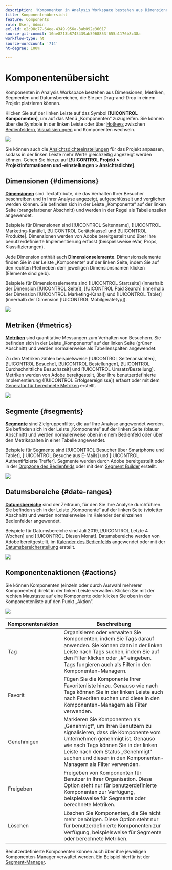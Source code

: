 ```yaml
---
description: 'Komponenten in Analysis Workspace bestehen aus Dimensionen, Metriken, Segmenten und Datumsbereichen, die Sie per Drag-and-Drop in einem Projekt platzieren können. '
title: Komponentenübersicht
feature: Components
role: User, Admin
exl-id: e2c98c77-64ee-4349-956a-3ab092e36017
source-git-commit: 10ae8213b8745439ab5968853f655a1176b8c38a
workflow-type: ht
source-wordcount: '714'
ht-degree: 100%

---
```


# Komponentenübersicht

Komponenten in Analysis Workspace bestehen aus Dimensionen, Metriken, Segmenten und Datumsbereichen, die Sie per Drag-and-Drop in einem Projekt platzieren können.

Klicken Sie auf der linken Leiste auf das Symbol **[!UICONTROL Komponenten]**, um auf das Menü „Komponenten“ zuzugreifen. Sie können über die Symbole in der linken Leiste oder über [Hotkeys](/help/analyze/analysis-workspace/build-workspace-project/fa-shortcut-keys.md) zwischen [Bedienfeldern](https://experienceleague.adobe.com/docs/analytics/analyze/analysis-workspace/panels/panels.html?lang=de), [Visualisierungen](https://experienceleague.adobe.com/docs/analytics/analyze/analysis-workspace/visualizations/freeform-analysis-visualizations.html?lang=de) und Komponenten wechseln.

![](assets/component-overview.png)

Sie können auch die [Ansichtsdichteeinstellungen](https://experienceleague.adobe.com/docs/analytics/analyze/analysis-workspace/build-workspace-project/view-density.html?lang=de) für das Projekt anpassen, sodass in der linken Leiste mehr Werte gleichzeitig angezeigt werden können. Gehen Sie hierzu auf **[!UICONTROL Projekt > Projektinformationen und -einstellungen > Ansichtsdichte]**.

## Dimensionen {#dimensions}

[**Dimensionen**](https://experienceleague.adobe.com/docs/analytics/components/dimensions/overview.html?lang=de) sind Textattribute, die das Verhalten Ihrer Besucher beschreiben und in Ihrer Analyse angezeigt, aufgeschlüsselt und verglichen werden können. Sie befinden sich in der Leiste „Komponente“ auf der linken Seite (orangefarbener Abschnitt) und werden in der Regel als Tabellenzeilen angewendet.

Beispiele für Dimensionen sind [!UICONTROL Seitenname], [!UICONTROL Marketing-Kanäle], [!UICONTROL Geräteklasse] und [!UICONTROL Produkte]. Dimensionen werden von Adobe bereitgestellt und über Ihre benutzerdefinierte Implementierung erfasst (beispielsweise eVar, Props, Klassifizierungen).

Jede Dimension enthält auch **Dimensionselemente**. Dimensionselemente finden Sie in der Leiste „Komponente“ auf der linken Seite, indem Sie auf den rechten Pfeil neben dem jeweiligen Dimensionsnamen klicken (Elemente sind gelb).

Beispiele für Dimensionselemente sind [!UICONTROL Startseite] (innerhalb der Dimension [!UICONTROL Seite]), [!UICONTROL Paid Search] (innerhalb der Dimension [!UICONTROL Marketing-Kanal]) und [!UICONTROL Tablet] (innerhalb der Dimension [!UICONTROL Mobilgerätetyp]).

![](assets/dimensions.png)

## Metriken {#metrics}

[**Metriken**](https://experienceleague.adobe.com/docs/analytics/components/metrics/overview.html?lang=de) sind quantitative Messungen zum Verhalten von Besuchern. Sie befinden sich in der Leiste „Komponente“ auf der linken Seite (grüner Abschnitt) und werden normalerweise als Tabellenspalten angewendet.

Zu den Metriken zählen beispielsweise [!UICONTROL Seitenansichten], [!UICONTROL Besuche], [!UICONTROL Bestellungen], [!UICONTROL Durchschnittliche Besuchszeit] und [!UICONTROL Umsatz/Bestellung]. Metriken werden von Adobe bereitgestellt, über Ihre benutzerdefinierte Implementierung ([!UICONTROL Erfolgsereignisse]) erfasst oder mit dem [Generator für berechnete Metriken](https://experienceleague.adobe.com/docs/analytics/components/calculated-metrics/calcmetric-workflow/cm-build-metrics.html?lang=de) erstellt.

![](assets/metrics.png)

## Segmente {#segments}

[**Segmente**](https://experienceleague.adobe.com/docs/analytics/analyze/analysis-workspace/components/segments/t-freeform-project-segment.html?lang=de) sind Zielgruppenfilter, die auf Ihre Analyse angewendet werden. Sie befinden sich in der Leiste „Komponente“ auf der linken Seite (blauer Abschnitt) und werden normalerweise oben in einem Bedienfeld oder über den Metrikspalten in einer Tabelle angewendet.

Beispiele für Segmente sind [!UICONTROL Besucher über Smartphone und Tablet], [!UICONTROL Besuche aus E-Mails] und [!UICONTROL Authentifizierte Treffer]. Segmente werden durch Adobe bereitgestellt oder in der [Dropzone des Bedienfelds](https://experienceleague.adobe.com/docs/analytics/analyze/analysis-workspace/panels/panels.html?lang=de) oder mit dem [Segment Builder](https://experienceleague.adobe.com/docs/analytics/components/segmentation/segmentation-workflow/seg-build.html?lang=de) erstellt.

![](assets/segments.png)

## Datumsbereiche {#date-ranges}

[**Datumsbereiche**](https://experienceleague.adobe.com/docs/analytics/analyze/analysis-workspace/components/calendar-date-ranges/calendar.html?lang=de) sind der Zeitraum, für den Sie Ihre Analyse durchführen. Sie befinden sich in der Leiste „Komponente“ auf der linken Seite (violetter Abschnitt) und werden normalerweise im Kalender der einzelnen Bedienfelder angewendet.

Beispiele für Datumsbereiche sind Juli 2019, [!UICONTROL Letzte 4 Wochen] und [!UICONTROL Diesen Monat]. Datumsbereiche werden von Adobe bereitgestellt, im [Kalender des Bedienfelds](https://experienceleague.adobe.com/docs/analytics/analyze/analysis-workspace/panels/panels.html?lang=de) angewendet oder mit der [Datumsbereicherstellung](https://experienceleague.adobe.com/docs/analytics/analyze/analysis-workspace/components/calendar-date-ranges/custom-date-ranges.html?lang=de) erstellt.

![](assets/date-ranges.png)

## Komponentenaktionen {#actions}

Sie können Komponenten (einzeln oder durch Auswahl mehrerer Komponenten) direkt in der linken Leiste verwalten. Klicken Sie mit der rechten Maustaste auf eine Komponente oder klicken Sie oben in der Komponentenliste auf den Punkt „Aktion“.

![](assets/component-actions.png)

| Komponentenaktion | Beschreibung |
|--- |--- |
| Tag | Organisieren oder verwalten Sie Komponenten, indem Sie Tags darauf anwenden. Sie können dann in der linken Leiste nach Tags suchen, indem Sie auf den Filter klicken oder „#“ eingeben. Tags fungieren auch als Filter in den Komponenten-Managern. |
| Favorit | Fügen Sie die Komponente Ihrer Favoritenliste hinzu. Genauso wie nach Tags können Sie in der linken Leiste auch nach Favoriten suchen und diese in den Komponenten-Managern als Filter verwenden. |
| Genehmigen | Markieren Sie Komponenten als „Genehmigt“, um Ihren Benutzern zu signalisieren, dass die Komponente vom Unternehmen genehmigt ist. Genauso wie nach Tags können Sie in der linken Leiste nach dem Status „Genehmigt“ suchen und diesen in den Komponenten-Managern als Filter verwenden. |
| Freigeben | Freigeben von Komponenten für Benutzer in Ihrer Organisation. Diese Option steht nur für benutzerdefinierte Komponenten zur Verfügung, beispielsweise für Segmente oder berechnete Metriken. |
| Löschen | Löschen Sie Komponenten, die Sie nicht mehr benötigen. Diese Option steht nur für benutzerdefinierte Komponenten zur Verfügung, beispielsweise für Segmente oder berechnete Metriken. |

Benutzerdefinierte Komponenten können auch über ihre jeweiligen Komponenten-Manager verwaltet werden. Ein Beispiel hierfür ist der [Segment-Manager](/help/components/segmentation/segmentation-workflow/seg-manage.md).
